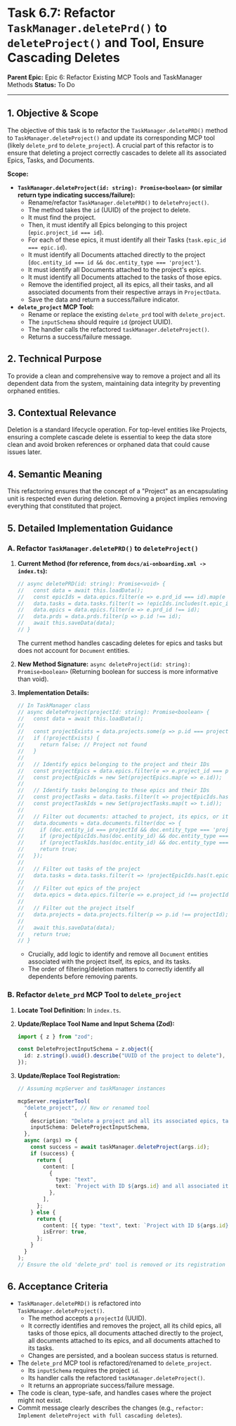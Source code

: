 # Task 6.7: Refactor `TaskManager.deletePrd()` to `deleteProject()` and Tool, Ensure Cascading Deletes

**Parent Epic:** Epic 6: Refactor Existing MCP Tools and TaskManager Methods
**Status:** To Do

---

## 1. Objective & Scope

The objective of this task is to refactor the `TaskManager.deletePRD()` method to `TaskManager.deleteProject()` and update its corresponding MCP tool (likely `delete_prd` to `delete_project`). A crucial part of this refactor is to ensure that deleting a project correctly cascades to delete all its associated Epics, Tasks, and Documents.

**Scope:**

- **`TaskManager.deleteProject(id: string): Promise<boolean>` (or similar return type indicating success/failure):**
  - Rename/refactor `TaskManager.deletePRD()` to `deleteProject()`.
  - The method takes the `id` (UUID) of the project to delete.
  - It must find the project.
  - Then, it must identify all Epics belonging to this project (`epic.project_id === id`).
  - For each of these epics, it must identify all their Tasks (`task.epic_id === epic.id`).
  - It must identify all Documents attached directly to the project (`doc.entity_id === id && doc.entity_type === 'project'`).
  - It must identify all Documents attached to the project's epics.
  - It must identify all Documents attached to the tasks of those epics.
  - Remove the identified project, all its epics, all their tasks, and all associated documents from their respective arrays in `ProjectData`.
  - Save the data and return a success/failure indicator.
- **`delete_project` MCP Tool:**
  - Rename or replace the existing `delete_prd` tool with `delete_project`.
  - The `inputSchema` should require `id` (project UUID).
  - The handler calls the refactored `taskManager.deleteProject()`.
  - Returns a success/failure message.

## 2. Technical Purpose

To provide a clean and comprehensive way to remove a project and all its dependent data from the system, maintaining data integrity by preventing orphaned entities.

## 3. Contextual Relevance

Deletion is a standard lifecycle operation. For top-level entities like Projects, ensuring a complete cascade delete is essential to keep the data store clean and avoid broken references or orphaned data that could cause issues later.

## 4. Semantic Meaning

This refactoring ensures that the concept of a "Project" as an encapsulating unit is respected even during deletion. Removing a project implies removing everything that constituted that project.

## 5. Detailed Implementation Guidance

### A. Refactor `TaskManager.deletePRD()` to `deleteProject()`

1.  **Current Method (for reference, from `docs/ai-onboarding.xml -> index.ts`):**

    ```typescript
    // async deletePRD(id: string): Promise<void> {
    //   const data = await this.loadData();
    //   const epicIds = data.epics.filter(e => e.prd_id === id).map(e => e.id);
    //   data.tasks = data.tasks.filter(t => !epicIds.includes(t.epic_id));
    //   data.epics = data.epics.filter(e => e.prd_id !== id);
    //   data.prds = data.prds.filter(p => p.id !== id);
    //   await this.saveData(data);
    // }
    ```

    The current method handles cascading deletes for epics and tasks but does not account for `Document` entities.

2.  **New Method Signature:**
    `async deleteProject(id: string): Promise<boolean>` (Returning boolean for success is more informative than void).

3.  **Implementation Details:**
    ```typescript
    // In TaskManager class
    // async deleteProject(projectId: string): Promise<boolean> {
    //   const data = await this.loadData();
    //
    //   const projectExists = data.projects.some(p => p.id === projectId);
    //   if (!projectExists) {
    //     return false; // Project not found
    //   }
    //
    //   // Identify epics belonging to the project and their IDs
    //   const projectEpics = data.epics.filter(e => e.project_id === projectId);
    //   const projectEpicIds = new Set(projectEpics.map(e => e.id));
    //
    //   // Identify tasks belonging to these epics and their IDs
    //   const projectTasks = data.tasks.filter(t => projectEpicIds.has(t.epic_id));
    //   const projectTaskIds = new Set(projectTasks.map(t => t.id));
    //
    //   // Filter out documents: attached to project, its epics, or its tasks
    //   data.documents = data.documents.filter(doc => {
    //     if (doc.entity_id === projectId && doc.entity_type === 'project') return false;
    //     if (projectEpicIds.has(doc.entity_id) && doc.entity_type === 'epic') return false;
    //     if (projectTaskIds.has(doc.entity_id) && doc.entity_type === 'task') return false;
    //     return true;
    //   });
    //
    //   // Filter out tasks of the project
    //   data.tasks = data.tasks.filter(t => !projectEpicIds.has(t.epic_id));
    //
    //   // Filter out epics of the project
    //   data.epics = data.epics.filter(e => e.project_id !== projectId);
    //
    //   // Filter out the project itself
    //   data.projects = data.projects.filter(p => p.id !== projectId);
    //
    //   await this.saveData(data);
    //   return true;
    // }
    ```
    - Crucially, add logic to identify and remove all `Document` entities associated with the project itself, its epics, and its tasks.
    - The order of filtering/deletion matters to correctly identify all dependents before removing parents.

### B. Refactor `delete_prd` MCP Tool to `delete_project`

1.  **Locate Tool Definition:** In `index.ts`.

2.  **Update/Replace Tool Name and Input Schema (Zod):**

    ```typescript
    import { z } from "zod";

    const DeleteProjectInputSchema = z.object({
      id: z.string().uuid().describe("UUID of the project to delete"),
    });
    ```

3.  **Update/Replace Tool Registration:**

    ```typescript
    // Assuming mcpServer and taskManager instances

    mcpServer.registerTool(
      "delete_project", // New or renamed tool
      {
        description: "Delete a project and all its associated epics, tasks, and documents.",
        inputSchema: DeleteProjectInputSchema,
      },
      async (args) => {
        const success = await taskManager.deleteProject(args.id);
        if (success) {
          return {
            content: [
              {
                type: "text",
                text: `Project with ID ${args.id} and all associated items deleted successfully.`,
              },
            ],
          };
        } else {
          return {
            content: [{ type: "text", text: `Project with ID ${args.id} not found.` }],
            isError: true,
          };
        }
      }
    );
    // Ensure the old 'delete_prd' tool is removed or its registration is updated.
    ```

## 6. Acceptance Criteria

- `TaskManager.deletePRD()` is refactored into `TaskManager.deleteProject()`.
  - The method accepts a `projectId` (UUID).
  - It correctly identifies and removes the project, all its child epics, all tasks of those epics, all documents attached directly to the project, all documents attached to its epics, and all documents attached to its tasks.
  - Changes are persisted, and a boolean success status is returned.
- The `delete_prd` MCP tool is refactored/renamed to `delete_project`.
  - Its `inputSchema` requires the project `id`.
  - Its handler calls the refactored `taskManager.deleteProject()`.
  - It returns an appropriate success/failure message.
- The code is clean, type-safe, and handles cases where the project might not exist.
- Commit message clearly describes the changes (e.g., `refactor: Implement deleteProject with full cascading deletes`).
